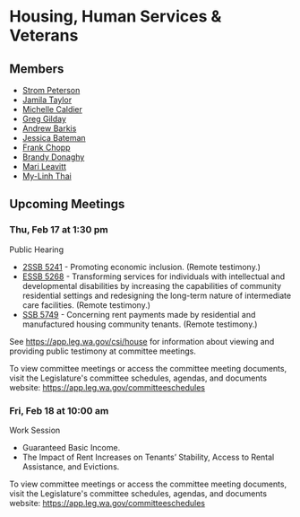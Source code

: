 # Housing, Human Services & Veterans
## Members
* [Strom Peterson](/person/leg/strom.peterson.md)
* [Jamila Taylor](/person/leg/jamila.taylor.md)
* [Michelle Caldier](/person/leg/michelle.caldier.md)
* [Greg Gilday](/person/leg/greg.gilday.md)
* [Andrew Barkis](/person/leg/andrew.barkis.md)
* [Jessica Bateman](/person/leg/jessica.bateman.md)
* [Frank Chopp](/person/leg/frank.chopp.md)
* [Brandy Donaghy](/person/leg/brandy.donaghy.md)
* [Mari Leavitt](/person/leg/leavitt_ma.md)
* [My-Linh Thai](/person/leg/thai_my.md)
## Upcoming Meetings
### Thu, Feb 17 at 1:30 pm
Public Hearing
* [2SSB 5241](/bill/2021-22/sb/5241/) - Promoting economic inclusion. (Remote testimony.)
* [ESSB 5268](/bill/2021-22/sb/5268/) - Transforming services for individuals with intellectual and developmental disabilities by increasing the capabilities of community residential settings and redesigning the long-term nature of intermediate care facilities. (Remote testimony.)
* [SSB 5749](/bill/2021-22/sb/5749/) - Concerning rent payments made by residential and manufactured housing community tenants. (Remote testimony.)

See https://app.leg.wa.gov/csi/house for information about viewing and providing public testimony at committee meetings.

To view committee meetings or access the committee meeting documents, visit the Legislature's committee schedules, agendas, and documents website:  https://app.leg.wa.gov/committeeschedules

### Fri, Feb 18 at 10:00 am
Work Session
* Guaranteed Basic Income.
* The Impact of Rent Increases on Tenants’ Stability, Access to Rental Assistance, and Evictions.

To view committee meetings or access the committee meeting documents, visit the Legislature's committee schedules, agendas, and documents website:  https://app.leg.wa.gov/committeeschedules
